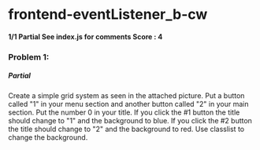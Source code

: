 # frontend-eventListener_b-cw
#### 1/1 Partial See index.js for comments Score : 4
### Problem 1:
##### Partial 
Create a simple grid system as seen in the attached picture. Put a button called "1" in your menu section and another button called "2" in your main section. Put the number 0 in your title. If you click the #1 button the title should change to "1" and the background to blue. If you click the #2 button the title should change to "2" and the background to red. Use classlist to change the background.
